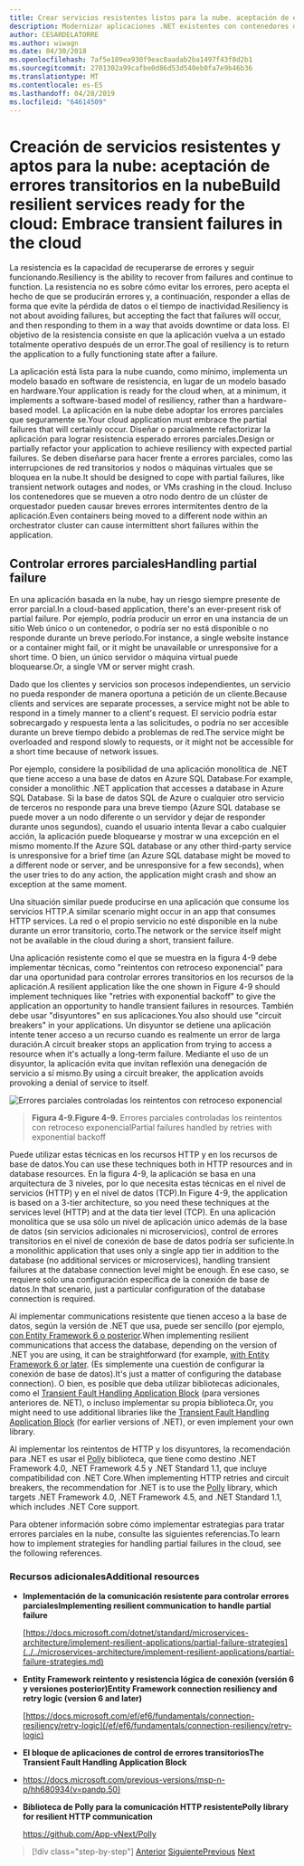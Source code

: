 ```yaml
---
title: Crear servicios resistentes listos para la nube. aceptación de errores transitorios en la nube
description: Modernizar aplicaciones .NET existentes con contenedores de Windows y la nube de Azure | Crear servicios resistentes listos para la nube. aceptación de errores transitorios en la nube
author: CESARDELATORRE
ms.author: wiwagn
ms.date: 04/30/2018
ms.openlocfilehash: 7af5e189ea930f9eac8aadab2ba1497f43f8d2b1
ms.sourcegitcommit: 2701302a99cafbe0d86d53d540eb0fa7e9b46b36
ms.translationtype: MT
ms.contentlocale: es-ES
ms.lasthandoff: 04/28/2019
ms.locfileid: "64614509"
---
```

# <a name="build-resilient-services-ready-for-the-cloud-embrace-transient-failures-in-the-cloud"></a><span data-ttu-id="ab4a6-105">Creación de servicios resistentes y aptos para la nube: aceptación de errores transitorios en la nube</span><span class="sxs-lookup"><span data-stu-id="ab4a6-105">Build resilient services ready for the cloud: Embrace transient failures in the cloud</span></span>

<span data-ttu-id="ab4a6-106">La resistencia es la capacidad de recuperarse de errores y seguir funcionando.</span><span class="sxs-lookup"><span data-stu-id="ab4a6-106">Resiliency is the ability to recover from failures and continue to function.</span></span> <span data-ttu-id="ab4a6-107">La resistencia no es sobre cómo evitar los errores, pero acepta el hecho de que se producirán errores y, a continuación, responder a ellas de forma que evite la pérdida de datos o el tiempo de inactividad.</span><span class="sxs-lookup"><span data-stu-id="ab4a6-107">Resiliency is not about avoiding failures, but accepting the fact that failures will occur, and then responding to them in a way that avoids downtime or data loss.</span></span> <span data-ttu-id="ab4a6-108">El objetivo de la resistencia consiste en que la aplicación vuelva a un estado totalmente operativo después de un error.</span><span class="sxs-lookup"><span data-stu-id="ab4a6-108">The goal of resiliency is to return the application to a fully functioning state after a failure.</span></span>

<span data-ttu-id="ab4a6-109">La aplicación está lista para la nube cuando, como mínimo, implementa un modelo basado en software de resistencia, en lugar de un modelo basado en hardware.</span><span class="sxs-lookup"><span data-stu-id="ab4a6-109">Your application is ready for the cloud when, at a minimum, it implements a software-based model of resiliency, rather than a hardware-based model.</span></span> <span data-ttu-id="ab4a6-110">La aplicación en la nube debe adoptar los errores parciales que seguramente se.</span><span class="sxs-lookup"><span data-stu-id="ab4a6-110">Your cloud application must embrace the partial failures that will certainly occur.</span></span> <span data-ttu-id="ab4a6-111">Diseñar o parcialmente refactorizar la aplicación para lograr resistencia esperado errores parciales.</span><span class="sxs-lookup"><span data-stu-id="ab4a6-111">Design or partially refactor your application to achieve resiliency with expected partial failures.</span></span> <span data-ttu-id="ab4a6-112">Se deben diseñarse para hacer frente a errores parciales, como las interrupciones de red transitorios y nodos o máquinas virtuales que se bloquea en la nube.</span><span class="sxs-lookup"><span data-stu-id="ab4a6-112">It should be designed to cope with partial failures, like transient network outages and nodes, or VMs crashing in the cloud.</span></span> <span data-ttu-id="ab4a6-113">Incluso los contenedores que se mueven a otro nodo dentro de un clúster de orquestador pueden causar breves errores intermitentes dentro de la aplicación.</span><span class="sxs-lookup"><span data-stu-id="ab4a6-113">Even containers being moved to a different node within an orchestrator cluster can cause intermittent short failures within the application.</span></span>

## <a name="handling-partial-failure"></a><span data-ttu-id="ab4a6-114">Controlar errores parciales</span><span class="sxs-lookup"><span data-stu-id="ab4a6-114">Handling partial failure</span></span>

<span data-ttu-id="ab4a6-115">En una aplicación basada en la nube, hay un riesgo siempre presente de error parcial.</span><span class="sxs-lookup"><span data-stu-id="ab4a6-115">In a cloud-based application, there's an ever-present risk of partial failure.</span></span> <span data-ttu-id="ab4a6-116">Por ejemplo, podría producir un error en una instancia de un sitio Web único o un contenedor, o podría ser no está disponible o no responde durante un breve período.</span><span class="sxs-lookup"><span data-stu-id="ab4a6-116">For instance, a single website instance or a container might fail, or it might be unavailable or unresponsive for a short time.</span></span> <span data-ttu-id="ab4a6-117">O bien, un único servidor o máquina virtual puede bloquearse.</span><span class="sxs-lookup"><span data-stu-id="ab4a6-117">Or, a single VM or server might crash.</span></span>

<span data-ttu-id="ab4a6-118">Dado que los clientes y servicios son procesos independientes, un servicio no pueda responder de manera oportuna a petición de un cliente.</span><span class="sxs-lookup"><span data-stu-id="ab4a6-118">Because clients and services are separate processes, a service might not be able to respond in a timely manner to a client's request.</span></span> <span data-ttu-id="ab4a6-119">El servicio podría estar sobrecargado y respuesta lenta a las solicitudes, o podría no ser accesible durante un breve tiempo debido a problemas de red.</span><span class="sxs-lookup"><span data-stu-id="ab4a6-119">The service might be overloaded and respond slowly to requests, or it might not be accessible for a short time because of network issues.</span></span>

<span data-ttu-id="ab4a6-120">Por ejemplo, considere la posibilidad de una aplicación monolítica de .NET que tiene acceso a una base de datos en Azure SQL Database.</span><span class="sxs-lookup"><span data-stu-id="ab4a6-120">For example, consider a monolithic .NET application that accesses a database in Azure SQL Database.</span></span> <span data-ttu-id="ab4a6-121">Si la base de datos SQL de Azure o cualquier otro servicio de terceros no responde para una breve tiempo (Azure SQL database se puede mover a un nodo diferente o un servidor y dejar de responder durante unos segundos), cuando el usuario intenta llevar a cabo cualquier acción, la aplicación puede bloquearse y mostrar w una excepción en el mismo momento.</span><span class="sxs-lookup"><span data-stu-id="ab4a6-121">If the Azure SQL database or any other third-party service is unresponsive for a brief time (an Azure SQL database might be moved to a different node or server, and be unresponsive for a few seconds), when the user tries to do any action, the application might crash and show an exception at the same moment.</span></span>

<span data-ttu-id="ab4a6-122">Una situación similar puede producirse en una aplicación que consume los servicios HTTP.</span><span class="sxs-lookup"><span data-stu-id="ab4a6-122">A similar scenario might occur in an app that consumes HTTP services.</span></span> <span data-ttu-id="ab4a6-123">La red o el propio servicio no esté disponible en la nube durante un error transitorio, corto.</span><span class="sxs-lookup"><span data-stu-id="ab4a6-123">The network or the service itself might not be available in the cloud during a short, transient failure.</span></span>

<span data-ttu-id="ab4a6-124">Una aplicación resistente como el que se muestra en la figura 4-9 debe implementar técnicas, como "reintentos con retroceso exponencial" para dar una oportunidad para controlar errores transitorios en los recursos de la aplicación.</span><span class="sxs-lookup"><span data-stu-id="ab4a6-124">A resilient application like the one shown in Figure 4-9 should implement techniques like "retries with exponential backoff" to give the application an opportunity to handle transient failures in resources.</span></span> <span data-ttu-id="ab4a6-125">También debe usar "disyuntores" en sus aplicaciones.</span><span class="sxs-lookup"><span data-stu-id="ab4a6-125">You also should use "circuit breakers" in your applications.</span></span> <span data-ttu-id="ab4a6-126">Un disyuntor se detiene una aplicación intente tener acceso a un recurso cuando es realmente un error de larga duración.</span><span class="sxs-lookup"><span data-stu-id="ab4a6-126">A circuit breaker stops an application from trying to access a resource when it's actually a long-term failure.</span></span> <span data-ttu-id="ab4a6-127">Mediante el uso de un disyuntor, la aplicación evita que invitan reflexión una denegación de servicio a sí mismo.</span><span class="sxs-lookup"><span data-stu-id="ab4a6-127">By using a circuit breaker, the application avoids provoking a denial of service to itself.</span></span>

![Errores parciales controladas los reintentos con retroceso exponencial](./media/image9.png)

> <span data-ttu-id="ab4a6-129">**Figura 4-9.**</span><span class="sxs-lookup"><span data-stu-id="ab4a6-129">**Figure 4-9.**</span></span> <span data-ttu-id="ab4a6-130">Errores parciales controladas los reintentos con retroceso exponencial</span><span class="sxs-lookup"><span data-stu-id="ab4a6-130">Partial failures handled by retries with exponential backoff</span></span>

<span data-ttu-id="ab4a6-131">Puede utilizar estas técnicas en los recursos HTTP y en los recursos de base de datos.</span><span class="sxs-lookup"><span data-stu-id="ab4a6-131">You can use these techniques both in HTTP resources and in database resources.</span></span> <span data-ttu-id="ab4a6-132">En la figura 4-9, la aplicación se basa en una arquitectura de 3 niveles, por lo que necesita estas técnicas en el nivel de servicios (HTTP) y en el nivel de datos (TCP).</span><span class="sxs-lookup"><span data-stu-id="ab4a6-132">In Figure 4-9, the application is based on a 3-tier architecture, so you need these techniques at the services level (HTTP) and at the data tier level (TCP).</span></span> <span data-ttu-id="ab4a6-133">En una aplicación monolítica que se usa sólo un nivel de aplicación único además de la base de datos (sin servicios adicionales ni microservicios), control de errores transitorios en el nivel de conexión de base de datos podría ser suficiente.</span><span class="sxs-lookup"><span data-stu-id="ab4a6-133">In a monolithic application that uses only a single app tier in addition to the database (no additional services or microservices), handling transient failures at the database connection level might be enough.</span></span> <span data-ttu-id="ab4a6-134">En ese caso, se requiere solo una configuración específica de la conexión de base de datos.</span><span class="sxs-lookup"><span data-stu-id="ab4a6-134">In that scenario, just a particular configuration of the database connection is required.</span></span>

<span data-ttu-id="ab4a6-135">Al implementar communications resistente que tienen acceso a la base de datos, según la versión de .NET que usa, puede ser sencillo (por ejemplo, [con Entity Framework 6 o posterior](/ef/ef6/fundamentals/connection-resiliency/retry-logic).</span><span class="sxs-lookup"><span data-stu-id="ab4a6-135">When implementing resilient communications that access the database, depending on the version of .NET you are using, it can be straightforward (for example, [with Entity Framework 6 or later](/ef/ef6/fundamentals/connection-resiliency/retry-logic).</span></span> <span data-ttu-id="ab4a6-136">(Es simplemente una cuestión de configurar la conexión de base de datos).</span><span class="sxs-lookup"><span data-stu-id="ab4a6-136">It's just a matter of configuring the database connection).</span></span> <span data-ttu-id="ab4a6-137">O bien, es posible que deba utilizar bibliotecas adicionales, como el [Transient Fault Handling Application Block](https://docs.microsoft.com/previous-versions/msp-n-p/hh680934(v=pandp.50)) (para versiones anteriores de. NET), o incluso implementar su propia biblioteca.</span><span class="sxs-lookup"><span data-stu-id="ab4a6-137">Or, you might need to use additional libraries like the [Transient Fault Handling Application Block](https://docs.microsoft.com/previous-versions/msp-n-p/hh680934(v=pandp.50)) (for earlier versions of .NET), or even implement your own library.</span></span>

<span data-ttu-id="ab4a6-138">Al implementar los reintentos de HTTP y los disyuntores, la recomendación para .NET es usar el [Polly](https://github.com/App-vNext/Polly) biblioteca, que tiene como destino .NET Framework 4.0, .NET Framework 4.5 y .NET Standard 1.1, que incluye compatibilidad con .NET Core.</span><span class="sxs-lookup"><span data-stu-id="ab4a6-138">When implementing HTTP retries and circuit breakers, the recommendation for .NET is to use the [Polly](https://github.com/App-vNext/Polly) library, which targets .NET Framework 4.0, .NET Framework 4.5, and .NET Standard 1.1, which includes .NET Core support.</span></span>

<span data-ttu-id="ab4a6-139">Para obtener información sobre cómo implementar estrategias para tratar errores parciales en la nube, consulte las siguientes referencias.</span><span class="sxs-lookup"><span data-stu-id="ab4a6-139">To learn how to implement strategies for handling partial failures in the cloud, see the following references.</span></span>

### <a name="additional-resources"></a><span data-ttu-id="ab4a6-140">Recursos adicionales</span><span class="sxs-lookup"><span data-stu-id="ab4a6-140">Additional resources</span></span>

- <span data-ttu-id="ab4a6-141">**Implementación de la comunicación resistente para controlar errores parciales**</span><span class="sxs-lookup"><span data-stu-id="ab4a6-141">**Implementing resilient communication to handle partial failure**</span></span>

    [https://docs.microsoft.com/dotnet/standard/microservices-architecture/implement-resilient-applications/partial-failure-strategies](../../microservices-architecture/implement-resilient-applications/partial-failure-strategies.md)

- <span data-ttu-id="ab4a6-142">**Entity Framework reintento y resistencia lógica de conexión (versión 6 y versiones posterior)**</span><span class="sxs-lookup"><span data-stu-id="ab4a6-142">**Entity Framework connection resiliency and retry logic (version 6 and later)**</span></span>

    [https://docs.microsoft.com/ef/ef6/fundamentals/connection-resiliency/retry-logic](/ef/ef6/fundamentals/connection-resiliency/retry-logic)

- <span data-ttu-id="ab4a6-143">**El bloque de aplicaciones de control de errores transitorios**</span><span class="sxs-lookup"><span data-stu-id="ab4a6-143">**The Transient Fault Handling Application Block**</span></span>

- <https://docs.microsoft.com/previous-versions/msp-n-p/hh680934(v=pandp.50)>

- <span data-ttu-id="ab4a6-144">**Biblioteca de Polly para la comunicación HTTP resistente**</span><span class="sxs-lookup"><span data-stu-id="ab4a6-144">**Polly library for resilient HTTP communication**</span></span>

    https://github.com/App-vNext/Polly

>[!div class="step-by-step"]
><span data-ttu-id="ab4a6-145">[Anterior](when-to-deploy-windows-containers-to-azure-container-service-kubernetes.md)
>[Siguiente](modernize-your-apps-with-monitoring-and-telemetry.md)</span><span class="sxs-lookup"><span data-stu-id="ab4a6-145">[Previous](when-to-deploy-windows-containers-to-azure-container-service-kubernetes.md)
[Next](modernize-your-apps-with-monitoring-and-telemetry.md)</span></span>

